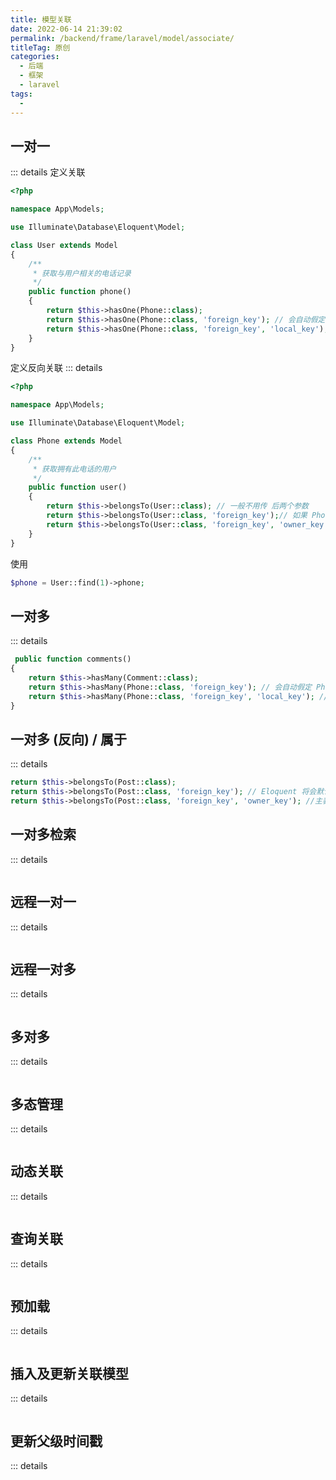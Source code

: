 ```yaml
---
title: 模型关联
date: 2022-06-14 21:39:02
permalink: /backend/frame/laravel/model/associate/
titleTag: 原创
categories:
  - 后端
  - 框架
  - laravel
tags:
  - 
---
```


## 一对一
::: details
定义关联
```php
<?php

namespace App\Models;

use Illuminate\Database\Eloquent\Model;

class User extends Model
{
    /**
     * 获取与用户相关的电话记录
     */
    public function phone()
    {
        return $this->hasOne(Phone::class);
        return $this->hasOne(Phone::class, 'foreign_key'); // 会自动假定 Phone 模型有一个 user_id 的外键。如果你想重写这个约定，可以传递第二个参数给 hasOne 方法：
        return $this->hasOne(Phone::class, 'foreign_key', 'local_key'); // Eloquent 将会通过 Phone 记录的 user_id 列中查找与用户表的 id 列相匹配的值。如果你希望使用自定义的主键值，而不是使用 id 或者模型中的 $primaryKey 属性，你可以给 hasOne 方法传递第三个参数：
    }
}
```
定义反向关联
::: details
```php
<?php

namespace App\Models;

use Illuminate\Database\Eloquent\Model;

class Phone extends Model
{
    /**
     * 获取拥有此电话的用户
     */
    public function user()
    {
        return $this->belongsTo(User::class); // 一般不用传 后两个参数
        return $this->belongsTo(User::class, 'foreign_key');// 如果 Phone 模型的外键不是 user_id，这时你可以给 belongsTo 方法的第二个参数传递一个自定义键名
        return $this->belongsTo(User::class, 'foreign_key', 'owner_key');//第三个参数，这个参数是在父模型中自己定义的字段名称
    }
}
```
使用
```php
$phone = User::find(1)->phone;
```

## 一对多
::: details
```php
 public function comments()
{
    return $this->hasMany(Comment::class);
    return $this->hasMany(Phone::class, 'foreign_key'); // 会自动假定 Phone 模型有一个 user_id 的外键。如果你想重写这个约定，可以传递第二个参数
    return $this->hasMany(Phone::class, 'foreign_key', 'local_key'); // Eloquent 将会通过 Phone 记录的 user_id 列中查找与用户表的 id 列相匹配的值。如果你希望使用自定义的主键值，而不是使用 id 或者模型中的 $primaryKey 属性，你可以传递第三个参数
}
```

## 一对多 (反向) / 属于
::: details
```php
return $this->belongsTo(Post::class);
return $this->belongsTo(Post::class, 'foreign_key'); // Eloquent 将会默认 Post 模型在 comments 表中的外键是 post_id。如果不是，请在第二个参数进行修改
return $this->belongsTo(Post::class, 'foreign_key', 'owner_key'); //主表（Post 表）不使用 id 来作为它的主键的话，或者你想通过其他列来关联相关模型的话，那么可以传递一个参数来作为 belongsTo 方法的第三个参数，这个参数是主表（Post 表）中想要作为关联关系的字段的名称。
```

## 一对多检索
::: details
```php

```

## 远程一对一
::: details
```php

```

## 远程一对多
::: details
```php

```

## 多对多
::: details
```php

```

## 多态管理
::: details
```php

```

## 动态关联
::: details
```php

```

## 查询关联
::: details
```php

```

## 预加载
::: details
```php

```

## 插入及更新关联模型
::: details
```php

```

## 更新父级时间戳
::: details
```php

```
